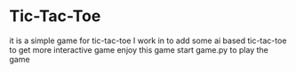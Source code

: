 # Tic-Tac-Toe
it is a simple game for tic-tac-toe
I work in to add some ai based tic-tac-toe to get more interactive game
enjoy this game
start game.py to play the game
